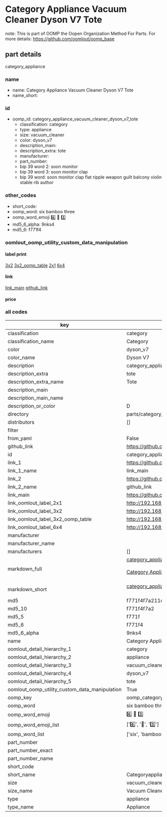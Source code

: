 # Category Appliance Vacuum Cleaner Dyson V7 Tote  

note: This is part of OOMP the Oopen Organization Method For Parts. For more details: https://github.com/oomlout/oomp_base

##  part details



category_appliance

### name
* name: Category Appliance Vacuum Cleaner Dyson V7 Tote
* name_short: 
### id
* oomp_id: category_appliance_vacuum_cleaner_dyson_v7_tote
  * classification: category
  * type: appliance
  * size: vacuum_cleaner
  * color: dyson_v7
  * description_main: 
  * description_extra: tote
  * manufacturer: 
  * part_number: 
  * bip 39 word 2: soon monitor
  * bip 39 word 3: soon monitor clap
  * bip 39 word: soon monitor clap flat ripple weapon guilt balcony violin stable rib author

### other_codes
* short_code: 
* oomp_word: six bamboo three
* oomp_word_emoji :six: :bamboo: :three:
* md5_6_alpha: 9nks4
* md5_6: f771f4






### oomlout_oomp_utility_custom_data_manipulation
#### label print
[3x2](http://192.168.1.245:1112/?label=oomp%209nks4)
[3x2_oomp_table](http://192.168.1.107:1112/?label=oomp%209nks4)
[2x1](http://192.168.1.242:1112/?label=oomp%209nks4)
[6x4](http://192.168.1.55:1112/?label=oomp%209nks4)    

#### link

[link_main](https://github.com/oomlout/oomlout_oomp_current_version_messy/tree/main/parts/category_appliance_vacuum_cleaner_dyson_v7_tote) [github_link](https://github.com/oomlout/oomlout_oomp_part_src/tree/main/parts/category_appliance_vacuum_cleaner_dyson_v7_tote)                             

#### price







### all codes 
| key | value |  
| --- | --- |  
| classification | category |  
| classification_name | Category |  
| color | dyson_v7 |  
| color_name | Dyson V7 |  
| description | category_appliance |  
| description_extra | tote |  
| description_extra_name | Tote |  
| description_main |  |  
| description_main_name |  |  
| description_or_color | D  |  
| directory | parts/category_appliance_vacuum_cleaner_dyson_v7_tote |  
| distributors | [] |  
| filter |  |  
| from_yaml | False |  
| github_link | https://github.com/oomlout/oomlout_oomp_part_src/tree/main/parts/category_appliance_vacuum_cleaner_dyson_v7_tote |  
| id | category_appliance_vacuum_cleaner_dyson_v7_tote |  
| link_1 | https://github.com/oomlout/oomlout_oomp_current_version_messy/tree/main/parts/category_appliance_vacuum_cleaner_dyson_v7_tote |  
| link_1_name | link_main |  
| link_2 | https://github.com/oomlout/oomlout_oomp_part_src/tree/main/parts/category_appliance_vacuum_cleaner_dyson_v7_tote |  
| link_2_name | github_link |  
| link_main | https://github.com/oomlout/oomlout_oomp_current_version_messy/tree/main/parts/category_appliance_vacuum_cleaner_dyson_v7_tote |  
| link_oomlout_label_2x1 | http://192.168.1.242:1112/?label=oomp%209nks4 |  
| link_oomlout_label_3x2 | http://192.168.1.245:1112/?label=oomp%209nks4 |  
| link_oomlout_label_3x2_oomp_table | http://192.168.1.107:1112/?label=oomp%209nks4 |  
| link_oomlout_label_6x4 | http://192.168.1.55:1112/?label=oomp%209nks4 |  
| manufacturer |  |  
| manufacturer_name |  |  
| manufacturers | [] |  
| markdown_full | [category_appliance_vacuum_cleaner_dyson_v7_tote](https://github.com/oomlout/oomlout_oomp_current_version_messy/tree/main/parts/category_appliance_vacuum_cleaner_dyson_v7_tote)<br>[](https://github.com/oomlout/oomlout_oomp_current_version_messy/tree/main/parts/category_appliance_vacuum_cleaner_dyson_v7_tote)<br>[Category Appliance Vacuum Cleaner Dyson V7 Tote](https://github.com/oomlout/oomlout_oomp_current_version_messy/tree/main/parts/category_appliance_vacuum_cleaner_dyson_v7_tote)<br><br> |  
| markdown_short | [category_appliance_vacuum_cleaner_dyson_v7_tote](https://github.com/oomlout/oomlout_oomp_current_version_messy/tree/main/parts/category_appliance_vacuum_cleaner_dyson_v7_tote)<br><br> |  
| md5 | f771f4f7a211ccf7e15d258853a3c67a |  
| md5_10 | f771f4f7a2 |  
| md5_5 | f771f |  
| md5_6 | f771f4 |  
| md5_6_alpha | 9nks4 |  
| name | Category Appliance Vacuum Cleaner Dyson V7 Tote |  
| oomlout_detail_hierarchy_1 | category |  
| oomlout_detail_hierarchy_2 | appliance |  
| oomlout_detail_hierarchy_3 | vacuum_cleaner |  
| oomlout_detail_hierarchy_4 | dyson_v7 |  
| oomlout_detail_hierarchy_5 | tote |  
| oomlout_oomp_utility_custom_data_manipulation | True |  
| oomp_key | oomp_category_appliance_vacuum_cleaner_dyson_v7_tote |  
| oomp_word | six bamboo three |  
| oomp_word_emoji | :six: :bamboo: :three: |  
| oomp_word_emoji_list | [':six:', ':bamboo:', ':three:'] |  
| oomp_word_list | ['six', 'bamboo', 'three'] |  
| part_number |  |  
| part_number_exact |  |  
| part_number_name |  |  
| short_code |  |  
| short_name | Categoryappliance |  
| size | vacuum_cleaner |  
| size_name | Vacuum Cleaner |  
| type | appliance |  
| type_name | Appliance |  
